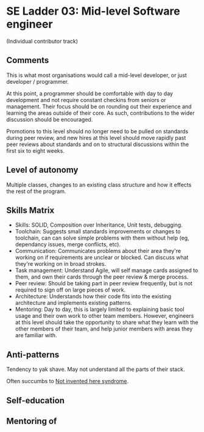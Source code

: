 # SE Ladder 03: Mid-level Software engineer
(Individual contributor track)

## Comments
This is what most organisations would call a mid-level developer, or just developer / programmer.

At this point, a programmer should be comfortable with day to day development and not require constant checkins from seniors or management. Their focus should be on rounding out their experience and learning the areas outside of their core. As such, contributions to the wider discussion should be encouraged.

Promotions to this level should no longer need to be pulled on standards during peer review, and new hires at this level should move rapidly past peer reviews about standards and on to structural discussions within the first six to eight weeks.

## Level of autonomy
Multiple classes, changes to an existing class structure and how it effects the rest of the program.

## Skills Matrix
* Skills: SOLID, Composition over Inheritance, Unit tests, debugging.
* Toolchain: Suggests small standards improvements or changes to toolchain, can can solve simple problems with them without help (eg, dependancy issues, merge conflicts, etc).
* Communication: Communicates problems about their area they're working on if requirements are unclear or blocked. Can discuss what they're working on in broad strokes.
* Task management: Understand Agile, will self manage cards assigned to them, and own their cards through the peer review & merge process.
* Peer review: Should be taking part in peer review frequently, but is not required to sign off on large pieces of work.
* Architecture: Understands how their code fits into the existing architecture and implements existing patterns.
* Mentoring: Day to day, this is largely limited to explaining basic tool usage and their own work to other team members. However, engineers at this level should take the opportunity to share what they learn with the other members of their team, and help junior members with areas they are familiar with.

## Anti-patterns
Tendency to yak shave. May not understand all the parts of their stack.

Often succumbs to [Not invented here syndrome](https://en.wikipedia.org/wiki/Not_invented_here).

## Self-education

## Mentoring of
